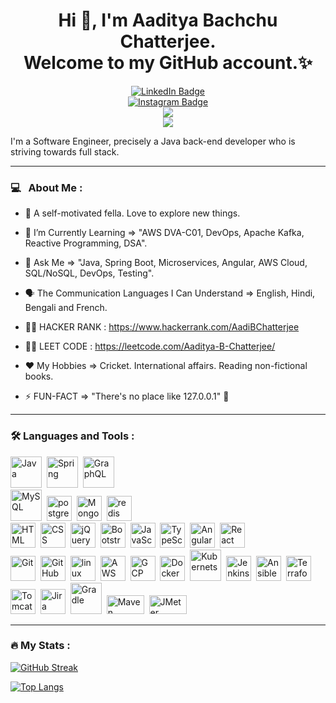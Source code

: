 <div id="header" align="center">
  <h1> Hi 👋, I'm Aaditya Bachchu Chatterjee. <br>Welcome to my GitHub account.✨</h1>
  <div id="badges1">
    <a href="https://www.linkedin.com/in/aaditya-bachchu-chatterjee-0485933b/">
      <img src="https://img.shields.io/badge/LinkedIn-blue?style=for-the-badge&logo=linkedin&logoColor=white" alt="LinkedIn Badge"/>
    </a>
  </div> 
  <div id="badges2">
    <a href="https://www.instagram.com/geopolitiksimplified/">
      <img src="https://icongr.am/simple/instagram.svg?size=60&color=fb550e&colored=false" alt="Instagram Badge"/>
    </a>
  </div> 
  <div id="badges3">
    <a href="https://www.youtube.com/channel/UCeaoUtrBLP94P20-LRO00WQ/">
    <img src="https://icongr.am/fontawesome/youtube-square.svg?size=60&color=c00202" />
    <!-- <img src="https://img.shields.io/youtube/channel/subscribers/UCeaoUtrBLP94P20-LRO00WQ?label=Geopolitik%20Simplified%20%28Youtube%20Channel%29&style=for-the-badge"/> -->
    </a>
  </div>
  <div id="badges4">
    <a href="https://aadimyarticles.blogspot.com/">
    <img src="https://icongr.am/fontawesome/address-book.svg?size=60&color=912222" />
    <!-- <img src="https://img.shields.io/youtube/channel/subscribers/UCeaoUtrBLP94P20-LRO00WQ?label=Geopolitik%20Simplified%20%28Youtube%20Channel%29&style=for-the-badge"/> -->
    </a>
  </div>
  
  <img src="https://komarev.com/ghpvc/?username=AadityaUoHyd&style=flat-square&color=blue" alt=""/>
</div>

I'm a Software Engineer, precisely a Java back-end developer who is striving towards full stack. <br>

---

### 💻 &nbsp; About Me :

- 🔭 A self-motivated fella. Love to explore new things.
- 🌱 I’m Currently Learning => "AWS DVA-C01, DevOps, Apache Kafka, Reactive Programming, DSA".
- 💬 Ask Me => "Java, Spring Boot, Microservices, Angular, AWS Cloud, SQL/NoSQL, DevOps, Testing".
- :speaking_head: The Communication Languages I Can Understand => English, Hindi, Bengali and French.

- :man_technologist: HACKER RANK : https://www.hackerrank.com/AadiBChatterjee
- :man_technologist: LEET CODE : https://leetcode.com/Aaditya-B-Chatterjee/

- ❤️ My Hobbies => Cricket. International affairs. Reading non-fictional books.
- ⚡ FUN-FACT => "There's no place like 127.0.0.1" 🐥

---

### :hammer_and_wrench: Languages and Tools :
<link rel="stylesheet" href="https://cdn.jsdelivr.net/gh/devicons/devicon@v2.15.1/devicon.min.css">
<div>       
  <img src="https://icongr.am/devicon/java-original-wordmark.svg?size=128&color=currentColor" title="Java" alt="Java" width="50" height="50"/>&nbsp;
  <img src="https://cdn.jsdelivr.net/gh/devicons/devicon/icons/spring/spring-original-wordmark.svg" title="Spring" alt="Spring" width="50" height="50"/>&nbsp;
  <img src="https://cdn.jsdelivr.net/gh/devicons/devicon/icons/graphql/graphql-plain-wordmark.svg" title="GraphQL" alt="GraphQL" width="50" height="50"/>&nbsp; </br>
  <img src="https://icongr.am/devicon/mysql-original-wordmark.svg?size=128&color=currentColor" title="MySQL" alt="MySQL" width="50" height="50"/>&nbsp;
  <img src="https://icongr.am/devicon/postgresql-original-wordmark.svg?size=128&color=cfd6e3" title="postgresql" alt="postgresql" width="40" height="40"/>&nbsp;
  <img src="https://icongr.am/devicon/mongodb-plain-wordmark.svg?size=128&color=48c71a" title="MongoDb" alt="MongoDb" width="40" height="40"/>&nbsp;  
  <img src="https://icongr.am/devicon/redis-original-wordmark.svg?size=128&color=020fc0" title="redis" alt="redis" width="40" height="40"/>&nbsp; </br>
  <img src="https://icongr.am/devicon/html5-plain-wordmark.svg?size=128&color=d53030" title="HTML5" alt="HTML" width="40" height="40"/>&nbsp;
  <img src="https://icongr.am/devicon/css3-plain-wordmark.svg?size=128&color=1958be" title="CSS3" alt="CSS" width="40" height="40"/>&nbsp;
  <img src="https://icongr.am/devicon/jquery-plain-wordmark.svg?size=128&color=020fc0" title="jQuery" alt="jQuery" width="40" height="40"/>&nbsp;
  <img src="https://icongr.am/devicon/bootstrap-plain-wordmark.svg?size=128&color=020fc0" title="Bootstrap" alt="Bootstrap" width="40" height="40"/>&nbsp;
  <img src="https://icongr.am/devicon/javascript-original.svg?size=128&color=currentColor" title="JavaScript" alt="JavaScript" width="40" height="40"/>&nbsp;
  <img src="https://icongr.am/devicon/typescript-plain.svg?size=91&color=currentColor" title="TypeScript" alt="TypeScript" width="40" height="40"/>&nbsp;
  <img src="https://icongr.am/simple/angular.svg?size=128&color=9d1010&colored=false" title="Angular" width="40" height="40"/>&nbsp;
  <img src="https://icongr.am/devicon/react-original-wordmark.svg?size=128&color=c00202" title="React" width="40" height="40"/>&nbsp; </br>
  <img src="https://icongr.am/simple/git.svg?size=128&color=dc0929&colored=false" title="Git" **alt="Git" width="40" height="40"/>&nbsp;
  <img src="https://www.iconsdb.com/icons/preview/royal-blue/github-11-xxl.png" title="GitHub" width="40" height="40"/>&nbsp;
  <img src="https://icongr.am/devicon/linux-original.svg?size=91&color=currentColor" title="linux" alt="linux" width="40" height="40"/>&nbsp;
  <img src="https://icongr.am/devicon/amazonwebservices-original.svg?size=128&color=currentColor" title="AWS" alt="AWS" width="40" height="40"/>&nbsp;
  <img src="https://cdn.jsdelivr.net/gh/devicons/devicon/icons/googlecloud/googlecloud-original.svg" title="GCP" alt="GCP" width="40" height="40"/>&nbsp;
  <img src="https://icongr.am/devicon/docker-original-wordmark.svg?size=128&color=currentColor" title="Docker" alt="Docker" width="40" height="40"/>&nbsp;
  <img src="https://cdn.jsdelivr.net/gh/devicons/devicon/icons/kubernetes/kubernetes-plain-wordmark.svg" title="Kubernets" width="50" height="50"/>&nbsp;
  <img src="https://cdn.jsdelivr.net/gh/devicons/devicon/icons/jenkins/jenkins-original.svg" title="Jenkins" width="40" height="40"/>&nbsp;         
  <img src="https://cdn.jsdelivr.net/gh/devicons/devicon/icons/ansible/ansible-original.svg" title="Ansible" alt="Ansible" width="40" height="40"/>&nbsp;
  <img src="https://cdn.jsdelivr.net/gh/devicons/devicon/icons/terraform/terraform-original.svg" title="Terraform" alt="Terraform" width="40" height="40"/>&nbsp;
  <img src="https://icongr.am/devicon/tomcat-original-wordmark.svg?size=128&color=d53030" title="Tomcat" alt="Tomcat" width="40" height="40"/>&nbsp;
  <img src="https://cdn.jsdelivr.net/gh/devicons/devicon/icons/jira/jira-original-wordmark.svg" title="Jira" alt="Jira" width="40" height="40"/>&nbsp;
  <img src="https://icongr.am/devicon/gradle-plain-wordmark.svg?size=128&color=32d016" title="Gradle" alt="Gradle" width="50" height="50"/>&nbsp;
  <img src="https://camo.githubusercontent.com/498299ae410866fd60efc86428749cfae716bf93c5844cad2f79aa353968d4fc/68747470733a2f2f6d6176656e2e6170616368652e6f72672f696d616765732f6d6176656e2d6c6f676f2d77686974652d6f6e2d626c61636b2e707572657665632e737667" title="Maven" alt="Maven" width="60" height="30"/>&nbsp;
  <img src="https://camo.githubusercontent.com/752dabc7ca2275ee7a079fa24433ff2c6307eb4cddc541dfed60749f62772b41/68747470733a2f2f6a6d657465722e6170616368652e6f72672f696d616765732f6c6f676f2e737667" title="JMeter" width="60" height="30"/>&nbsp;
</div>

---

### :fire: My Stats :
[![GitHub Streak](http://github-readme-streak-stats.herokuapp.com?user=AadityaUoHyd&theme=dark&background=000000)](https://git.io/streak-stats)

[![Top Langs](https://github-readme-stats.vercel.app/api/top-langs/?username=AadityaUoHyd&layout=compact&theme=vision-friendly-dark)](https://github.com/AadityaUoHyd/github-readme-stats)
